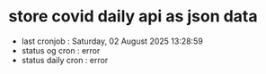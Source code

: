 # store covid daily api as json data

- last cronjob : Saturday, 02 August 2025 13:28:59
- status og cron : error
- status daily cron : error
      
      